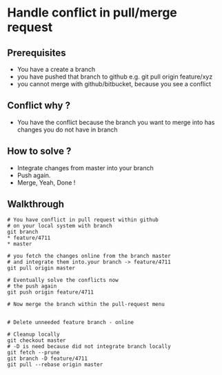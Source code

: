 # Handle conflict in pull/merge request 

## Prerequisites 

  * You have a create a branch 
  * you have pushed that branch to github e.g. git pull origin feature/xyz 
  * you cannot merge with github/bitbucket, because you see a conflict 
  
## Conflict why ?

  * You have the conflict because the branch you want to  merge into has changes you do not have in branch
  
## How to solve ? 

  * Integrate changes from master into your branch 
  * Push again.
  * Merge, Yeah, Done ! 
  
## Walkthrough

```
# You have conflict in pull request within github
# on your local system with branch
git branch 
* feature/4711
* master

# you fetch the changes online from the branch master 
# and integrate them into.your branch -> feature/4711 
git pull origin master 

# Eventually solve the conflicts now
# the push again 
git push origin feature/4711 

# Now merge the branch within the pull-request menu 


# Delete unneeded feature branch - online 

# Cleanup locally 
git checkout master 
# -D is need because did not integrate branch locally 
git fetch --prune 
git branch -D feature/4711
git pull --rebase origin master 


```
